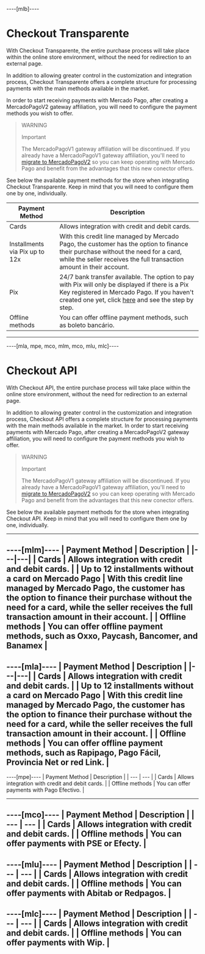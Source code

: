 ----[mlb]---- 

# Checkout Transparente

With Checkout Transparente, the entire purchase process will take place within the online store environment, without the need for redirection to an external page. 

In addition to allowing greater control in the customization and integration process, Checkout Transparente offers a complete structure for processing payments with the main methods available in the market. 

In order to start receiving payments with Mercado Pago, after creating a MercadoPagoV2 gateway affiliation, you will need to configure the payment methods you wish to offer.

> WARNING 
> 
> Important
> 
> The MercadoPagoV1 gateway affiliation will be discontinued. If you already have a MercadoPagoV1 gateway affiliation, you'll need to [migrate to MercadoPagoV2](/developers/en/docs/vtex/how-tos/migrate-v1-v2) so you can keep operating with Mercado Pago and benefit from the advantages that this new conector offers.


See below the available payment methods for the store when integrating Checkout Transparente. Keep in mind that you will need to configure them one by one, individually. 

| Payment Method | Description | 
|---|---| 
| Cards | Allows integration with credit and debit cards. | 
| Installments via Pix up to 12x | With this credit line managed by Mercado Pago, the customer has the option to finance their purchase without the need for a card, while the seller receives the full transaction amount in their account. | 
| Pix | 24/7 bank transfer available. The option to pay with Pix will only be displayed if there is a Pix Key registered in Mercado Pago. If you haven't created one yet, click [here](https://www.youtube.com/watch?v=60tApKYVnkA) and see the step by step. | 
| Offline methods | You can offer offline payment methods, such as boleto bancário. | 

------------ 


----[mla, mpe, mco, mlm, mco, mlu, mlc]---- 

# Checkout API

With Checkout API, the entire purchase process will take place within the online store environment, without the need for redirection to an external page. 

In addition to allowing greater control in the customization and integration process, Checkout API offers a complete structure for processing payments with the main methods available in the market. 
In order to start receiving payments with Mercado Pago, after creating a MercadoPagoV2 gateway affiliation, you will need to configure the payment methods you wish to offer.

> WARNING 
> 
> Important
> 
> The MercadoPagoV1 gateway affiliation will be discontinued. If you already have a MercadoPagoV1 gateway affiliation, you'll need to [migrate to MercadoPagoV2](/developers/en/docs/vtex/how-tos/migrate-v1-v2) so you can keep operating with Mercado Pago and benefit from the advantages that this new conector offers. 


See below the available payment methods for the store when integrating Checkout API. Keep in mind that you will need to configure them one by one, individually. 

------------ 

----[mlm]---- 
| Payment Method | Description | 
|---|---| 
| Cards | Allows integration with credit and debit cards. | 
| Up to 12 installments without a card on Mercado Pago | With this credit line managed by Mercado Pago, the customer has the option to finance their purchase without the need for a card, while the seller receives the full transaction amount in their account. | 
| Offline methods | You can offer offline payment methods, such as Oxxo, Paycash, Bancomer, and Banamex | 
------------ 

----[mla]---- 
| Payment Method | Description | 
|---|---| 
| Cards | Allows integration with credit and debit cards. | 
| Up to 12 installments without a card on Mercado Pago | With this credit line managed by Mercado Pago, the customer has the option to finance their purchase without the need for a card, while the seller receives the full transaction amount in their account. | 
| Offline methods | You can offer offline payment methods, such as Rapipago, Pago Fácil, Provincia Net or red Link. | 
------------ 

----[mpe]---- 
| Payment Method | Description | 
| --- | --- | 
| Cards | Allows integration with credit and debit cards. | 
| Offline methods | You can offer payments with Pago Efectivo. | 

------------ 

----[mco]---- 
| Payment Method | Description | 
| --- | --- | 
| Cards | Allows integration with credit and debit cards. | 
| Offline methods | You can offer payments with PSE or Efecty. | 
------------ 

----[mlu]---- 
| Payment Method | Description | 
| --- | --- | 
| Cards | Allows integration with credit and debit cards. | 
| Offline methods | You can offer payments with Abitab or Redpagos. | 
------------ 

----[mlc]----
| Payment Method | Description | 
| --- | --- | 
| Cards | Allows integration with credit and debit cards. | 
| Offline methods | You can offer payments with Wip. |
 ------------

